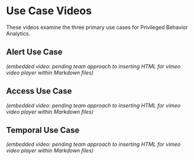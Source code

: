 ﻿[title]: # (Use Case Videos)
[tags]: # (Privileged Behavior Analytics,PBA,Overview,Architecture,Metadata)
[priority]: # (2030)

# Use Case Videos

These videos examine the three primary use cases for Privileged Behavior Analytics.

## Alert Use Case

*(embedded video: pending team approach to inserting HTML for vimeo video player within Markdown files)*

## Access Use Case

*(embedded video: pending team approach to inserting HTML for vimeo video player within Markdown files)*

## Temporal Use Case

*(embedded video: pending team approach to inserting HTML for vimeo video player within Markdown files)*
